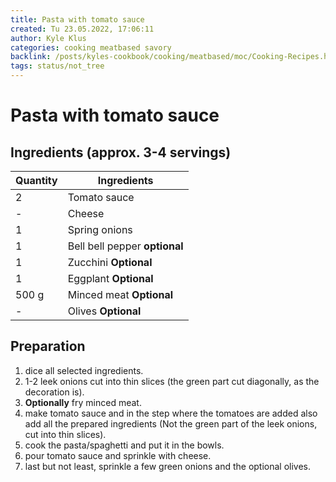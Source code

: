 ```yaml
---
title: Pasta with tomato sauce
created: Tu 23.05.2022, 17:06:11
author: Kyle Klus
categories: cooking meatbased savory
backlink: /posts/kyles-cookbook/cooking/meatbased/moc/Cooking-Recipes.html
tags: status/not_tree
---
```


# Pasta with tomato sauce

## Ingredients (approx. 3-4 servings)

| Quantity | Ingredients |
| ---------------- | ------------------------------- |
| 2 | Tomato sauce |
| - | Cheese |
| 1 | Spring onions |
| 1 | Bell bell pepper **optional** |
| 1 | Zucchini **Optional** |
| 1 | Eggplant **Optional** |
| 500 g | Minced meat **Optional** |
| - | Olives **Optional** |

## Preparation

1. dice all selected ingredients.
2. 1-2 leek onions cut into thin slices (the green part cut diagonally, as the decoration is).
3. **Optionally** fry minced meat.
4. make tomato sauce and in the step where the tomatoes are added also add all the prepared ingredients (Not the green part of the leek onions, cut into thin slices).
5. cook the pasta/spaghetti and put it in the bowls.
6. pour tomato sauce and sprinkle with cheese.
7. last but not least, sprinkle a few green onions and the optional olives.
